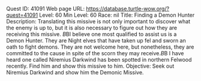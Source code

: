 Quest ID: 41091
Web page URL: https://database.turtle-wow.org/?quest=41091
Level: 60
Min Level: 60
Race: nil
Title: Finding a Demon Hunter
Description: Translating this missive is not only important to discover what the enemy is up to, but it is also necessary to figure out how they are receiving this missive. $B$BI believe one most qualified to assist us is a Demon Hunter. They are Night elves that have taken up fel and sworn an oath to fight demons. They are not welcome here, but nonetheless, they are committed to the cause in spite of the scorn they may receive.$B$B I have heard one called Niremius Darkwind has been spotted in northern Felwood recently. Find him and show this missive to him.
Objective: Seek out Niremius Darkwind and show him the Demonic Missive.
